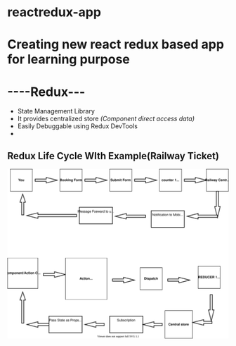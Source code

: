 # reactredux-app
Creating new react redux based app for learning purpose 
  ========================================================= 
  <h1><b>----Redux---</b></h1>
 
  <ul>
  <li>State Management Library</li>
  <li>It provides centralized store <i>(Component direct access data)</i></li>
  <li>Easily Debuggable using Redux DevTools</li>
  <li></li>
  </ul>

<h2>Redux Life Cycle WIth Example(Railway Ticket)</h2>


  ![reduxlifecycle](reduxlifecycle.drawio.svg)
  